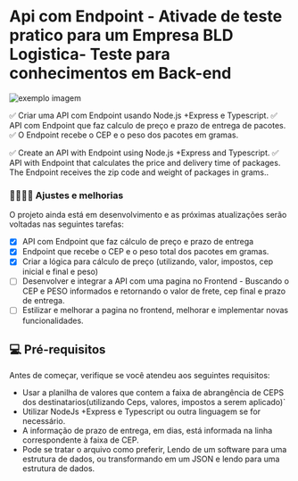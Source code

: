 # Api com Endpoint - Ativade de teste pratico para um Empresa BLD Logistica- Teste para conhecimentos em Back-end 
<img src="exemplo-image.png" alt="exemplo imagem">

✅ Criar uma API com Endpoint usando Node.js +Express e Typescript. 
✅ API com Endpoint que faz calculo de preço e prazo de entrega de pacotes. 
✅ O Endpoint recebe o CEP e o peso dos pacotes em gramas.

✅ Create an API with Endpoint using Node.js +Express and Typescript.
✅ API with Endpoint that calculates the price and delivery time of packages. The Endpoint receives the zip code and weight of packages in grams..

### 👨‍🔧👨‍💻 Ajustes e melhorias

O projeto ainda está em desenvolvimento e as próximas atualizações serão voltadas nas seguintes tarefas:

- [x] API com Endpoint que faz cálculo de preço e prazo de entrega
- [x] Endpoint que recebe o CEP e o peso total dos pacotes em gramas.
- [x] Criar a lógica para cálculo de preço (utilizando, valor, impostos, cep inicial e final e peso)
- [ ] Desenvolver e integrar a API com uma pagina no Frontend - Buscando o CEP e PESO informados e retornando o valor de frete, cep final e prazo de entrega.
- [ ] Estilizar e melhorar a pagina no frontend, melhorar e implementar novas funcionalidades.

## 💻 Pré-requisitos

Antes de começar, verifique se você atendeu aos seguintes requisitos:
* Usar a planilha de valores que contem a faixa de abrangência de CEPS dos destinatarios(utilizando Ceps, valores, impostos a serem aplicado)`
* Utilizar NodeJs +Express e Typescript ou outra linguagem se for necessário.
* A informação de prazo de entrega, em dias, está informada na linha correspondente à faixa de CEP.
* Pode se tratar o arquivo como preferir, Lendo de um software para uma estrutura de dados, ou transformando em um JSON e lendo para uma estrutura de dados.


